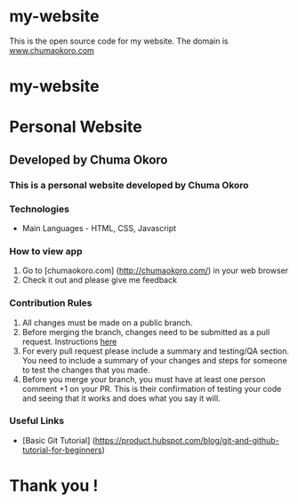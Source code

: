 # my-website
This is the open source code for my website. The domain is www.chumaokoro.com
 # my-website

# Personal Website
## Developed by Chuma Okoro


### This is a personal website developed by Chuma Okoro

### Technologies
- Main Languages - HTML, CSS, Javascript

### How to view app
1. Go to [chumaokoro.com] (http://chumaokoro.com/) in your web browser
2. Check it out and please give me feedback

### Contribution Rules
1. All changes must be made on a public branch. 
2. Before merging the branch, changes need to be submitted as a pull request. Instructions [here](https://help.github.com/en/articles/creating-a-pull-request)
3. For every pull request please include a summary and testing/QA section. You need to include a summary of your changes and steps for someone to test the changes that you made. 
4. Before you merge your branch, you must have at least one person comment +1 on your PR. This is their confirmation of testing your code and seeing that it works and does what you say it will.


### Useful Links
* [Basic Git Tutorial] (https://product.hubspot.com/blog/git-and-github-tutorial-for-beginners)


# Thank you !
